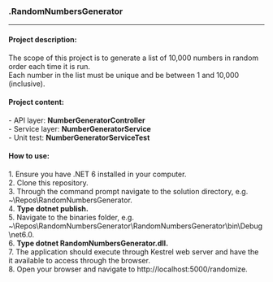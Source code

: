 <h3 align="left">.RandomNumbersGenerator</h3>
<hr> 
<h4 align="left">Project description:</h3>
<p align="left">
    The scope of this project is to generate a list of 10,000 numbers in random order each time it is run. 
    <br>
    Each number in the list must be unique and be between 1 and 10,000 (inclusive).
</p>
<h4 align="left">Project content:</h3>
<p align="left">
    - API layer: <strong>NumberGeneratorController</strong>
    <br>
    - Service layer: <strong>NumberGeneratorService</strong> 
    <br>
    - Unit test: <strong>NumberGeneratorServiceTest</strong> 
</p>
<h4 align="left">How to use:</h3>
<p align="left">
    1. Ensure you have .NET 6 installed in your computer.
    <br>
    2. Clone this repository.
    <br>
    3. Through the command prompt navigate to the solution directory, e.g. ~\Repos\RandomNumbersGenerator.
    <br>
    4. <strong>Type dotnet publish.</strong>
    <br>
    5. Navigate to the binaries folder, e.g. ~\Repos\RandomNumbersGenerator\RandomNumbersGenerator\bin\Debug\net6.0.
    <br>
    6. <strong>Type dotnet RandomNumbersGenerator.dll.</strong>
    <br>
    7. The application should execute through Kestrel web server and have the it available to access through the browser.
    <br>
    8. Open your browser and navigate to http://localhost:5000/randomize.
</p>
